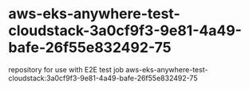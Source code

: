 # aws-eks-anywhere-test-cloudstack-3a0cf9f3-9e81-4a49-bafe-26f55e832492-75
repository for use with E2E test job aws-eks-anywhere-test-cloudstack:3a0cf9f3-9e81-4a49-bafe-26f55e832492-75
